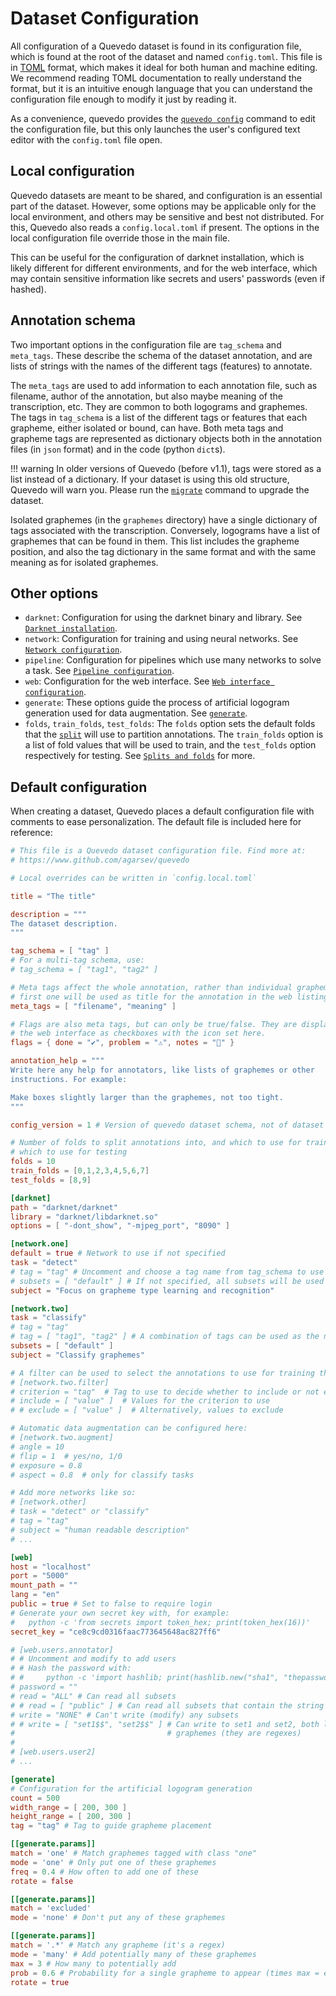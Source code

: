 # Dataset Configuration

All configuration of a Quevedo dataset is found in its configuration file, which
is found at the root of the dataset and named `config.toml`. This file is in
[TOML] format, which makes it ideal for both human and machine editing. We
recommend reading TOML documentation to really understand the format, but it is
an intuitive enough language that you can understand the configuration file
enough to modify it just by reading it.

As a convenience, quevedo provides the [`quevedo config`](cli.md#config) command
to edit the configuration file, but this only launches the user's configured
text editor with the `config.toml` file open.

## Local configuration

Quevedo datasets are meant to be shared, and configuration is an essential part
of the dataset. However, some options may be applicable only for the local
environment, and others may be sensitive and best not distributed. For this,
Quevedo also reads a `config.local.toml` if present. The options in the local
configuration file override those in the main file.

This can be useful for the configuration of darknet installation, which is
likely different for different environments, and for the web interface, which
may contain sensitive information like secrets and users' passwords (even if
hashed).

## Annotation schema

Two important options in the configuration file are `tag_schema` and
`meta_tags`. These describe the schema of the dataset annotation, and are lists
of strings with the names of the different tags (features) to annotate.

The `meta_tags` are used to add information to each annotation file, such as
filename, author of the annotation, but also maybe meaning of the transcription,
etc. They are common to both logograms and graphemes.  The tags in `tag_schema`
is a list of the different tags or features that each grapheme, either isolated
or bound, can have. Both meta tags and grapheme tags are represented as
dictionary objects both in the annotation files (in `json` format) and in the
code (python `dict`s).

!!! warning
    In older versions of Quevedo (before v1.1), tags were stored as a list instead of
    a dictionary. If your dataset is using this old structure, Quevedo will warn
    you. Please run the [`migrate`](cli.md#migrate) command to upgrade the dataset.

Isolated graphemes (in the `graphemes` directory) have a single dictionary of
tags associated with the transcription. Conversely, logograms have a list of
graphemes that can be found in them. This list includes the grapheme position,
and also the tag dictionary in the same format and with the same meaning as for
isolated graphemes.

## Other options

- `darknet`: Configuration for using the darknet binary and library. See
    [`Darknet installation`](nets.md#installation).
- `network`: Configuration for training and using neural networks. See
    [`Network configuration`](nets.md#network-configuration).
- `pipeline`: Configuration for pipelines which use many networks to solve
    a task. See [`Pipeline configuration`](pipes.md#pipeline-configuration).
- `web`: Configuration for the web interface. See
    [`Web interface configuration`](web.md#configuration).
- `generate`: These options guide the process of artificial logogram generation
    used for data augmentation. See [`generate`](cli.md#generate).
- `folds`, `train_folds`, `test_folds`: The `folds` option sets the default
    folds that the [`split`](cli.md#split) will use to partition annotations.
    The `train_folds` option is a list of fold values that will be used to
    train, and the `test_folds` option respectively for testing.
    See [`Splits and folds`](guide.md#splits-and-folds) for more.

## Default configuration

When creating a dataset, Quevedo places a default configuration file with
comments to ease personalization. The default file is included here for
reference:

```toml
# This file is a Quevedo dataset configuration file. Find more at:
# https://www.github.com/agarsev/quevedo

# Local overrides can be written in `config.local.toml`

title = "The title"

description = """ 
The dataset description.
"""

tag_schema = [ "tag" ]
# For a multi-tag schema, use:
# tag_schema = [ "tag1", "tag2" ]

# Meta tags affect the whole annotation, rather than individual graphemes. The
# first one will be used as title for the annotation in the web listing.
meta_tags = [ "filename", "meaning" ]

# Flags are also meta tags, but can only be true/false. They are displayed in
# the web interface as checkboxes with the icon set here.
flags = { done = "✔️", problem = "⚠️", notes = "📝" }

annotation_help = """
Write here any help for annotators, like lists of graphemes or other
instructions. For example:

Make boxes slightly larger than the graphemes, not too tight.
"""

config_version = 1 # Version of quevedo dataset schema, not of dataset data

# Number of folds to split annotations into, and which to use for training and
# which to use for testing
folds = 10
train_folds = [0,1,2,3,4,5,6,7]
test_folds = [8,9]

[darknet]
path = "darknet/darknet" 
library = "darknet/libdarknet.so"
options = [ "-dont_show", "-mjpeg_port", "8090" ]

[network.one]
default = true # Network to use if not specified
task = "detect"
# tag = "tag" # Uncomment and choose a tag name from tag_schema to use
# subsets = [ "default" ] # If not specified, all subsets will be used
subject = "Focus on grapheme type learning and recognition"

[network.two]
task = "classify"
# tag = "tag"
# tag = [ "tag1", "tag2" ] # A combination of tags can be used as the network "class"
subsets = [ "default" ]
subject = "Classify graphemes"

# A filter can be used to select the annotations to use for training this network
# [network.two.filter]
# criterion = "tag"  # Tag to use to decide whether to include or not each annotation
# include = [ "value" ]  # Values for the criterion to use
# # exclude = [ "value" ]  # Alternatively, values to exclude

# Automatic data augmentation can be configured here:
# [network.two.augment]
# angle = 10
# flip = 1  # yes/no, 1/0
# exposure = 0.8
# aspect = 0.8  # only for classify tasks

# Add more networks like so:
# [network.other]
# task = "detect" or "classify"
# tag = "tag"
# subject = "human readable description"
# ...

[web]
host = "localhost"
port = "5000"
mount_path = ""
lang = "en"
public = true # Set to false to require login
# Generate your own secret key with, for example: 
#   python -c 'from secrets import token_hex; print(token_hex(16))'
secret_key = "ce8c9cd0316faac773645648ac827ff6"

# [web.users.annotator]
# # Uncomment and modify to add users
# # Hash the password with:
# #     python -c 'import hashlib; print(hashlib.new("sha1", "thepassword".encode("utf8")).hexdigest());'
# password = ""
# read = "ALL" # Can read all subsets
# # read = [ "public" ] # Can read all subsets that contain the string 'public'
# write = "NONE" # Can't write (modify) any subsets
# # write = [ "set1$$", "set2$$" ] # Can write to set1 and set2, both logogram or
#                                  # graphemes (they are regexes)
#
# [web.users.user2]
# ...

[generate]
# Configuration for the artificial logogram generation
count = 500
width_range = [ 200, 300 ]
height_range = [ 200, 300 ]
tag = "tag" # Tag to guide grapheme placement

[[generate.params]]
match = 'one' # Match graphemes tagged with class "one"
mode = 'one' # Only put one of these graphemes
freq = 0.4 # How often to add one of these
rotate = false

[[generate.params]]
match = 'excluded'
mode = 'none' # Don't put any of these graphemes

[[generate.params]]
match = '.*' # Match any grapheme (it's a regex)
mode = 'many' # Add potentially many of these graphemes
max = 3 # How many to potentially add
prob = 0.6 # Probability for a single grapheme to appear (times max = expected number)
rotate = true
```


[TOML]: https://toml.io/en/
